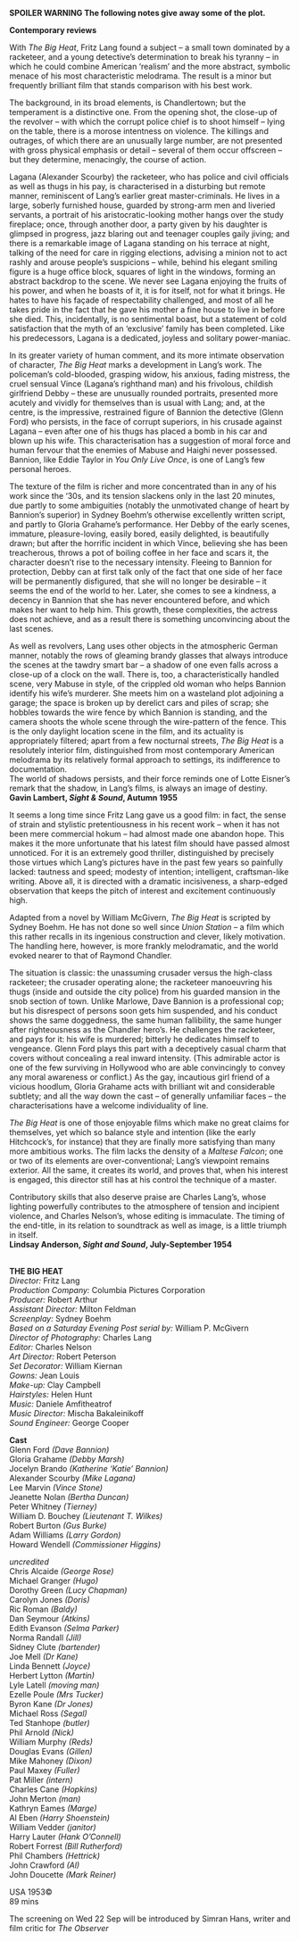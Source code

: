 

**SPOILER WARNING  The following notes give away some of the plot.**

**Contemporary reviews**

With _The Big Heat_, Fritz Lang found a subject – a small town dominated by a racketeer, and a young detective’s determination to break his tyranny – in which he could combine American ‘realism’ and the more abstract, symbolic menace of his most characteristic melodrama. The result is a minor but frequently brilliant film that stands comparison with his best work.

The background, in its broad elements, is Chandlertown; but the temperament is a distinctive one. From the opening shot, the close-up of the revolver – with which the corrupt police chief is to shoot himself – lying on the table, there is a morose intentness on violence. The killings and outrages, of which there are an unusually large number, are not presented with gross physical emphasis or detail – several of them occur offscreen – but they determine, menacingly, the course of action.

Lagana (Alexander Scourby) the racketeer, who has police and civil officials as well as thugs in his pay, is characterised in a disturbing but remote manner, reminiscent of Lang’s earlier great master-criminals. He lives in a large, soberly furnished house, guarded by strong-arm men and liveried servants, a portrait of his aristocratic-looking mother hangs over the study fireplace; once, through another door, a party given by his daughter is glimpsed in progress, jazz blaring out and teenager couples gaily jiving; and there is a remarkable image of Lagana standing on his terrace at night, talking of the need for care in rigging elections, advising a minion not to act rashly and arouse people’s suspicions – while, behind his elegant smiling figure is a huge office block, squares of light in the windows, forming an abstract backdrop to the scene. We never see Lagana enjoying the fruits of his power, and when he boasts of it, it is for itself, not for what it brings. He hates to have his façade of respectability challenged, and most of all he takes pride in the fact that he gave his mother a fine house to live in before she died. This, incidentally, is no sentimental boast, but a statement of cold satisfaction that the myth of an ‘exclusive’ family has been completed. Like his predecessors, Lagana is a dedicated, joyless and solitary power-maniac.

In its greater variety of human comment, and its more intimate observation of character, _The Big Heat_ marks a development in Lang’s work. The policeman’s cold-blooded, grasping widow, his anxious, fading mistress, the cruel sensual Vince (Lagana’s righthand man) and his frivolous, childish girlfriend Debby – these are unusually rounded portraits, presented more acutely and vividly for themselves than is usual with Lang; and, at the centre, is the impressive, restrained figure of Bannion the detective (Glenn Ford) who persists, in the face of corrupt superiors, in his crusade against Lagana – even after one of his thugs has placed a bomb in his car and blown up his wife. This characterisation has a suggestion of moral force and human fervour that the enemies of Mabuse and Haighi never possessed. Bannion, like Eddie Taylor in _You Only Live Once_, is one of Lang’s few personal heroes.

The texture of the film is richer and more concentrated than in any of his work since the ‘30s, and its tension slackens only in the last 20 minutes, due partly to some ambiguities (notably the unmotivated change of heart by Bannion’s superior) in Sydney Boehm’s otherwise excellently written script, and partly to Gloria Grahame’s performance. Her Debby of the early scenes, immature, pleasure-loving, easily bored, easily delighted, is beautifully drawn; but after the horrific incident in which Vince, believing she has been treacherous, throws a pot of boiling coffee in her face and scars it, the character doesn’t rise to the necessary intensity. Fleeing to Bannion for protection, Debby can at first talk only of the fact that one side of her face will be permanently disfigured, that she will no longer be desirable – it seems the end of the world to her. Later, she comes to see a kindness, a decency in Bannion that she has never encountered before, and which makes her want to help him. This growth, these complexities, the actress does not achieve, and as a result there is something unconvincing about the last scenes.

As well as revolvers, Lang uses other objects in the atmospheric German manner, notably the rows of gleaming brandy glasses that always introduce the scenes at the tawdry smart bar – a shadow of one even falls across a close-up of a clock on the wall. There is, too, a characteristically handled scene, very Mabuse in style, of the crippled old woman who helps Bannion identify his wife’s murderer. She meets him on a wasteland plot adjoining a garage; the space is broken up by derelict cars and piles of scrap; she hobbles towards the wire fence by which Bannion is standing, and the camera shoots the whole scene through the wire-pattern of the fence. This is the only daylight location scene in the film, and its actuality is appropriately filtered; apart from a few nocturnal streets, _The Big Heat_ is a resolutely interior film, distinguished from most contemporary American melodrama by its relatively formal approach to settings, its indifference to documentation.  
The world of shadows persists, and their force reminds one of Lotte Eisner’s remark that the shadow, in Lang’s films, is always an image of destiny.  
**Gavin Lambert, _Sight & Sound_, Autumn 1955**

It seems a long time since Fritz Lang gave us a good film: in fact, the sense of strain and stylistic pretentiousness in his recent work – when it has not been mere commercial hokum – had almost made one abandon hope. This makes it the more unfortunate that his latest film should have passed almost unnoticed. For it is an extremely good thriller, distinguished by precisely those virtues which Lang’s pictures have in the past few years so painfully lacked: tautness and speed; modesty of intention; intelligent, craftsman-like writing. Above all, it is directed with a dramatic incisiveness, a sharp-edged observation that keeps the pitch of interest and excitement continuously high.

Adapted from a novel by William McGivern, _The Big Heat_ is scripted by Sydney Boehm. He has not done so well since _Union Station_ – a film which this rather recalls in its ingenious construction and clever, likely motivation. The handling here, however, is more frankly melodramatic, and the world evoked nearer to that of Raymond Chandler.

The situation is classic: the unassuming crusader versus the high-class racketeer; the crusader operating alone; the racketeer manoeuvring his thugs (inside and outside the city police) from his guarded mansion in the snob section of town. Unlike Marlowe, Dave Bannion is a professional cop; but his disrespect of persons soon gets him suspended, and his conduct shows the same doggedness, the same human fallibility, the same hunger after righteousness as the Chandler hero’s. He challenges the racketeer, and pays for it: his wife is murdered; bitterly he dedicates himself to vengeance. Glenn Ford plays this part with a deceptively casual charm that covers without concealing a real inward intensity. (This admirable actor is one of the few surviving in Hollywood who are able convincingly to convey any moral awareness or conflict.) As the gay, incautious girl friend of a vicious hoodlum, Gloria Grahame acts with brilliant wit and considerable subtlety; and all the way down the cast – of generally unfamiliar faces – the characterisations have a welcome individuality of line.

_The Big Heat_ is one of those enjoyable films which make no great claims for themselves, yet which so balance style and intention (like the early Hitchcock’s, for instance) that they are finally more satisfying than many more ambitious works.  The film lacks the density of a _Maltese Falcon_; one or two of its elements are over-conventional; Lang’s viewpoint remains exterior. All the same, it creates its world, and proves that, when his interest is engaged, this director still has at his control the technique of a master.

Contributory skills that also deserve praise are Charles Lang’s, whose lighting powerfully contributes to the atmosphere of tension and incipient violence, and Charles Nelson’s, whose editing is immaculate. The timing of the end-title, in its relation to soundtrack as well as image, is a little triumph in itself.  
**Lindsay Anderson, _Sight and Sound_, July-September 1954**
<br><br>

**THE BIG HEAT**  
_Director:_ Fritz Lang  
_Production Company:_  Columbia Pictures Corporation  
_Producer:_ Robert Arthur  
_Assistant Director:_ Milton Feldman  
_Screenplay:_ Sydney Boehm  
_Based on a Saturday Evening Post serial by:_ William P. McGivern  
_Director of Photography:_ Charles Lang  
_Editor:_ Charles Nelson  
_Art Director:_ Robert Peterson  
_Set Decorator:_ William Kiernan  
_Gowns:_ Jean Louis  
_Make-up:_ Clay Campbell  
_Hairstyles:_ Helen Hunt  
_Music:_ Daniele Amfitheatrof  
_Music Director:_ Mischa Bakaleinikoff  
_Sound Engineer:_ George Cooper

**Cast**  
Glenn Ford _(Dave Bannion)_  
Gloria Grahame _(Debby Marsh)_  
Jocelyn Brando _(Katherine ‘Katie’ Bannion)_  
Alexander Scourby _(Mike Lagana)_  
Lee Marvin _(Vince Stone)_  
Jeanette Nolan _(Bertha Duncan)_  
Peter Whitney _(Tierney)_  
William D. Bouchey _(Lieutenant T. Wilkes)_  
Robert Burton _(Gus Burke)_  
Adam Williams _(Larry Gordon)_  
Howard Wendell _(Commissioner Higgins)_

_uncredited_  
Chris Alcaide _(George Rose)_  
Michael Granger _(Hugo)_  
Dorothy Green _(Lucy Chapman)_  
Carolyn Jones _(Doris)_  
Ric Roman _(Baldy)_  
Dan Seymour _(Atkins)_  
Edith Evanson _(Selma Parker)_  
Norma Randall _(Jill)_  
Sidney Clute _(bartender)_  
Joe Mell _(Dr Kane)_  
Linda Bennett _(Joyce)_  
Herbert Lytton _(Martin)_  
Lyle Latell _(moving man)_  
Ezelle Poule _(Mrs Tucker)_  
Byron Kane _(Dr Jones)_  
Michael Ross _(Segal)_  
Ted Stanhope _(butler)_  
Phil Arnold _(Nick)_  
William Murphy _(Reds)_  
Douglas Evans _(Gillen)_  
Mike Mahoney _(Dixon)_  
Paul Maxey _(Fuller)_  
Pat Miller _(intern)_  
Charles Cane _(Hopkins)_  
John Merton _(man)_  
Kathryn Eames _(Marge)_  
Al Eben _(Harry Shoenstein)_  
William Vedder _(janitor)_  
Harry Lauter _(Hank O’Connell)_  
Robert Forrest _(Bill Rutherford)_  
Phil Chambers _(Hettrick)_  
John Crawford _(Al)_  
John Doucette _(Mark Reiner)_

USA 1953©  
89 mins

The screening on Wed 22 Sep will be introduced  by Simran Hans, writer and film critic for  _The Observer_
<br><br>
<!--stackedit_data:
eyJoaXN0b3J5IjpbNTc3MTQ2MDIwXX0=
-->